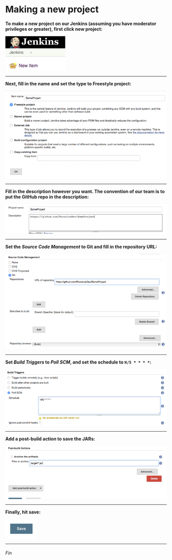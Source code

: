 # Making a new project
**To make a new project on our Jenkins (assuming you have moderator privileges or greater), first click new project:**

![Step 1](https://github.com/PerceiveDev/PerceiveResources/raw/master/jenkins/new-project/step1.png)

<hr/>

**Next, fill in the name and set the type to Freestyle project:**

![Step 2](https://github.com/PerceiveDev/PerceiveResources/raw/master/jenkins/new-project/step2.png)

<hr/>

**Fill in the description however you want. The convention of our team is to put the GitHub repo in the description:**

![Step 3](https://github.com/PerceiveDev/PerceiveResources/raw/master/jenkins/new-project/step3.png)

<hr/>

**Set the *Source Code Management* to Git and fill in the repository URL:**

![Step 4](https://github.com/PerceiveDev/PerceiveResources/raw/master/jenkins/new-project/step4.png)

<hr/>

**Set *Build Triggers* to *Poll SCM*, and set the schedule to `H/5 * * * *`:**

![Step 5](https://github.com/PerceiveDev/PerceiveResources/raw/master/jenkins/new-project/step5.png)

<hr/>

**Add a post-build action to save the JARs:**

![Step 6](https://github.com/PerceiveDev/PerceiveResources/raw/master/jenkins/new-project/step6.png)

<hr/>

**Finally, hit save:**

![Step 7](https://github.com/PerceiveDev/PerceiveResources/raw/master/jenkins/new-project/step7.png)

<hr/>

###### Fin
